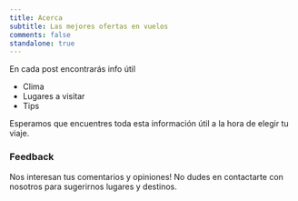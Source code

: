 ```yaml
---
title: Acerca
subtitle: Las mejores ofertas en vuelos
comments: false
standalone: true
---
```


En cada post encontrarás info útil

- Clima
- Lugares a visitar
- Tips

Esperamos que encuentres toda esta información útil a la hora de elegir tu viaje.

### Feedback

Nos interesan tus comentarios y opiniones! No dudes en contactarte con nosotros para sugerirnos lugares y destinos.
